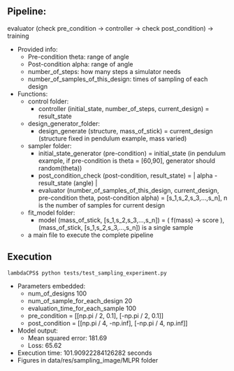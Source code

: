 ## Pipeline: 
evaluator (check pre_condition -> controller -> check post_condition) -> training

- Provided info:
    - Pre-condition theta: range of angle
    - Post-condition alpha: range of angle
    - number_of_steps: how many steps a simulator needs
    - number_of_samples_of_this_design: times of sampling of each design
- Functions:
    - control folder: 
        - controller (initial_state, number_of_steps, current_design) = result_state
    - design_generator_folder:
        - design_generate (structure, mass_of_stick) = current_design (structure fixed in pendulum example, mass varied)
    - sampler folder:
        - initial_state_generator (pre-condition) = initial_state (in pendulum example, if pre-condition is theta = [60,90], generator should random(theta))
        - post_condition_check (post-condition, result_state) = | alpha - result_state (angle) |
        - evaluator (number_of_samples_of_this_design, current_design, pre-condition theta, post-condition alpha) = [s_1,s_2,s_3,...,s_n], n is the number of samples for current design
    - fit_model folder:
        - model (mass_of_stick, [s_1,s_2,s_3,...,s_n]) = ( f(mass) -> score ), (mass_of_stick, [s_1,s_2,s_3,...,s_n]) is a single sample
    - a main file to execute the complete pipeline

## Execution

```
lambdaCPS$ python tests/test_sampling_experiment.py
```

- Parameters embedded:
  - num_of_designs 100
  - num_of_sample_for_each_design 20
  - evaluation_time_for_each_sample 100
  - pre_condition = [[np.pi / 2, 0.1], [-np.pi / 2, 0.1]]
  - post_condition = [[np.pi / 4, -np.inf], [-np.pi / 4, np.inf]]
- Model output:
  - Mean squared error: 181.69
  - Loss: 65.62
- Execution time: 101.90922284126282 seconds
- Figures in data/res/sampling_image/MLPR folder

